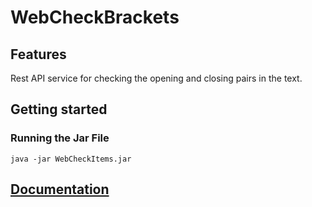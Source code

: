 # WebCheckBrackets

## Features
Rest API service for checking the opening and closing pairs in the text.

## Getting started

### Running the Jar File

```
java -jar WebCheckItems.jar
```

## [Documentation](http://localhost:8080/swagger-ui/index.html)

